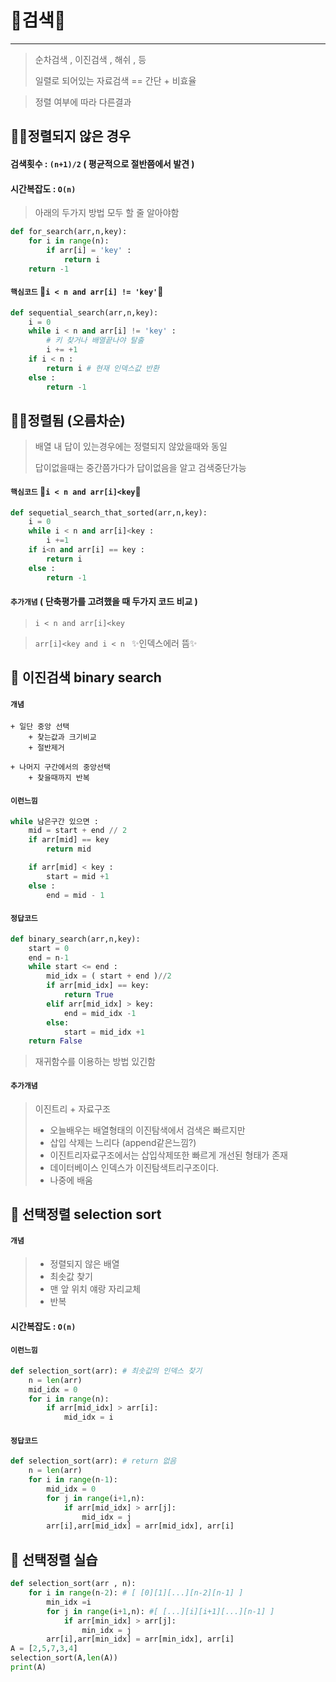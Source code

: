 # 🎄검색🎄

---

> 순차검색 , 이진검색 , 해쉬 , 등
> 
> 일렬로 되어있는 자료검색 == 간단 + 비효율

> 정렬 여부에 따라 다른결과

## 🙋‍♀️정렬되지 않은 경우
#### 검색횟수 : `(n+1)/2` ( 평균적으로 절반쯤에서 발견 )
#### 시간복잡도 : `O(n)`
> 아래의 두가지 방법 모두 할 줄 알아야함
```python
def for_search(arr,n,key):
    for i in range(n):
        if arr[i] = 'key' :
            return i
    return -1
```
#### `핵심코드` 🦊`i < n and arr[i] != 'key'`🦊
```python
def sequential_search(arr,n,key):
    i = 0
    while i < n and arr[i] != 'key' : 
        # 키 찾거나 배열끝나야 탈출
        i += +1
    if i < n :
        return i # 현재 인덱스값 반환
    else :
        return -1
```
## 🙋‍♀️정렬됨 (오름차순)
> 배열 내 답이 있는경우에는 정렬되지 않았을때와 동일
> 
> 답이없을때는 중간쯤가다가 답이없음을 알고 검색중단가능

#### `핵심코드` 🦊`i < n and arr[i]<key`🦊
```python
def sequetial_search_that_sorted(arr,n,key):
    i = 0 
    while i < n and arr[i]<key :
        i +=1
    if i<n and arr[i] == key :
        return i
    else : 
        return -1
```
#### `추가개념` ( 단축평가를 고려했을 때 두가지 코드 비교 )
> `i < n and arr[i]<key`

> `arr[i]<key and i < n ` ✨인덱스에러 뜸✨

## 🦩 이진검색 binary search 

#### `개념`
    + 일단 중앙 선택
        + 찾는값과 크기비교
        + 절반제거
        
    + 나머지 구간에서의 중앙선택
        + 찾을때까지 반복 
#### `이런느낌`
```python
while 남은구간 있으면 :
    mid = start + end // 2
    if arr[mid] == key
        return mid

    if arr[mid] < key :
        start = mid +1
    else :
        end = mid - 1
```
#### `정답코드`
```python
def binary_search(arr,n,key):
    start = 0
    end = n-1
    while start <= end :
        mid_idx = ( start + end )//2
        if arr[mid_idx] == key:
            return True
        elif arr[mid_idx] > key:
            end = mid_idx -1
        else:
            start = mid_idx +1
    return False
```
> 재귀함수를 이용하는 방법 있긴함
#### `추가개념`
> 이진트리 + 자료구조
> + 오늘배우는 배열형태의 이진탐색에서 검색은 빠르지만
> + 삽입 삭제는 느리다 (append같은느낌?)
> + 이진트리자료구조에서는 삽입삭제또한 빠르게 개선된 형태가 존재
> + 데이터베이스 인덱스가 이진탐색트리구조이다.
> + 나중에 배움

## 🐓 선택정렬 selection sort

#### `개념`
> + 정렬되지 않은 배열
> + 최솟값 찾기
> + 맨 앞 위치 얘랑 자리교체
> + 반복
#### 시간복잡도 : `O(n)`

#### `이런느낌`
```python
def selection_sort(arr): # 최솟값의 인덱스 찾기
    n = len(arr)
    mid_idx = 0
    for i in range(n):
        if arr[mid_idx] > arr[i]:
            mid_idx = i
```
#### `정답코드`
```python
def selection_sort(arr): # return 없음
    n = len(arr)
    for i in range(n-1):
        mid_idx = 0
        for j in range(i+1,n):
            if arr[mid_idx] > arr[j]:
                mid_idx = j
        arr[i],arr[mid_idx] = arr[mid_idx], arr[i]
```
## 🦌 선택정렬 실습
```python
def selection_sort(arr , n):
    for i in range(n-2): # [ [0][1][...][n-2][n-1] ]
        min_idx =i
        for j in range(i+1,n): #[ [...][i][i+1][...][n-1] ]
            if arr[min_idx] > arr[j]:
                min_idx = j
        arr[i],arr[min_idx] = arr[min_idx], arr[i]
A = [2,5,7,3,4]
selection_sort(A,len(A))
print(A)
```
